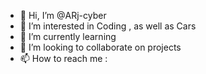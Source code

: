 - 👋 Hi, I’m @ARj-cyber
- 👀 I’m interested in Coding , as well as Cars
- 🌱 I’m currently learning
- 💞️ I’m looking to collaborate on projects
- 📫 How to reach me : 

<!---
ARj-cyber/ARj-cyber is a ✨ aRj ✨ repository because its `README.md` (this file) appears on your GitHub profile.
You can click the Preview link to take a look at your changes.
--->
